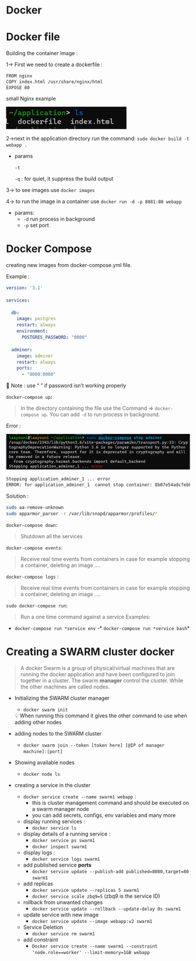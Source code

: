 # Docker

# Docker file

Building the container image :

1→ First we need to create a dockerfile :

```docker
FROM nginx
COPY index.html /usr/share/nginx/html
EXPOSE 80
```

small Nginx example

![Untitled](Docker/NginxExamlpe.png)

2→next in the application directory run the command:   `sudo docker build -t webapp .`

- params
    
    `-t` 
    
    `-q` : for quiet, it suppress the build output
    

3→ to see images use `docker images` 

4→ to run the image in a container use `docker run -d -p 8081:80 webapp` 

- params:
    - `-d` run process in background
    - `-p` set port

# Docker Compose

creating new images from docker-compose.yml file.

Example : 

```yaml
version: '3.1'

services:

  db:
    image: postgres
    restart: always
    environment:
      POSTGRES_PASSWORD: "0000"

  adminer:
    image: adminer
    restart: always
    ports:
      - "8080:8080"
```

<aside>
🔴 Note : use “ ” if password isn’t working properly

</aside>

`docker-compose up`***:***

> In the directory containing the file use the Command ⇒ `docker-compose up`. You can add `-d` to run process in background.
> 

Error :

![Untitled](Docker/Error1.png)

```bash
Stopping application_adminer_1 ... error
ERROR: for application_adminer_1  cannot stop container: 8b07e54adcfebb4fd40d0b8e224f3bff8e5b850be5c4e6779a7e86892ed805be: permission denied
```

Solution :

```bash
sudo aa-remove-unknown
sudo apparmor_parser -r /var/lib/snapd/apparmor/profiles/*
```

`docker-compose down`:

> Shutdown all the services
> 

`docker-compose events`:

> Receive real time events from containers in case for example stopping a container, deleting an image ….
> 

`docker-compose logs` :

> Receive real time events from containers in case for example stopping a container, deleting an image ….
> 

`sudo docker-compose run`:

> Run a one time command against a service
Examples: 
- `docker-compose run *service env` 
-* `docker-compose run *service bash`*
> 

# Creating a SWARM cluster docker

> A docker Swarm  is a group of physical/virtual machines that are running the docker application and have been configured to join together in a cluster.
The swarm **manager** control the cluster. While the other machines are called nodes.
> 
- Initializing the SWARM cluster manager
    - `docker swarm init`
    
    <aside>
    💡 When running this command it gives the other command to use when adding other nodes
    
    </aside>
    
- adding nodes to the SWARM cluster
    - `docker swarm join --token [token here] [@IP of manager machine]:[port]`
- Showing available nodes
    - `docker node ls`
- creating a service in the cluster
    - `docker service create --name swarm1 webapp` :
        - this is cluster management command and should be executed on a swarm manager node
        - you can add secrets, configs, env variables and many more
    - display running services :
        - `docker service ls`
    - display details of a running service :
        - `docker service ps swarm1`
        - `docker inspect swarm1`
    - display logs :
        - `docker service logs swarm1`
    - add published service **ports**
        - `docker service update --publish-add published=8080,target=80 swarm1`
    - add replicas
        - `docker service update --replicas 5 swarm1`
        - `docker service scale zbq9=5` (zbq9 is the service ID)
    - rollback from unwanted changes
        - `docker service update --rollback --update-delay 0s swarm1`
    - update service with new image
        - `docker service update --image webapp:v2 swarm1`
    - Service Deletion
        - `docker service rm swarm1`
    - add constraint
        - `Docker service create --name swarm1 --constraint 'node.role==worker' --limit-memory=1GB webapp`